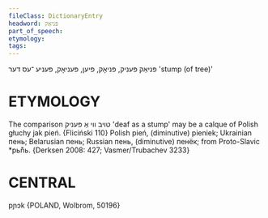 ```yaml
---
fileClass: DictionaryEntry
headword: פּניאַק
part_of_speech: 
etymology: 
tags: 
---
```

פּניאַק
פּעניק, פּניאָק, פּיען, פּעניאָק, פּעניע 
־עס
דער
'stump (of tree)'

ETYMOLOGY
===========
The comparison טויב ווי אַ פּעניק 'deaf as a stump' may be a calque of Polish głuchy jak pień.
{Fliciński 110}
Polish pień, (diminutive) pieniek; Ukrainian пень; Belarusian пень; Russian пень, (diminutive) пенёк; from Proto-Slavic *pь̏ňь. 
{Derksen 2008: 427; Vasmer/Trubachev 3233}

CENTRAL
========

pɲɔk {POLAND, Wolbrom, 50196}